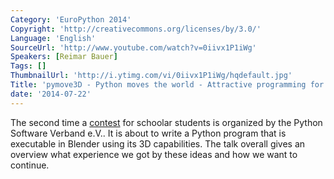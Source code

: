 ```yaml
---
Category: 'EuroPython 2014'
Copyright: 'http://creativecommons.org/licenses/by/3.0/'
Language: 'English'
SourceUrl: 'http://www.youtube.com/watch?v=0iivx1P1iWg'
Speakers: [Reimar Bauer]
Tags: []
ThumbnailUrl: 'http://i.ytimg.com/vi/0iivx1P1iWg/hqdefault.jpg'
Title: 'pymove3D - Python moves the world - Attractive programming for young people'
date: '2014-07-22'
---
```

The second time a [contest](  http://pymove3d.pysv.org/)  for schoolar students is organized by the Python Software Verband e.V.. It is about to write a Python program that is executable in Blender using its 3D capabilities.
The talk overall gives an overview what experience we got by these ideas and how we want to continue.
